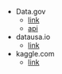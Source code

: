 - Data.gov
    - [link](https://catalog.data.gov/organization/city-of-seattle?q=salary&sort=score+desc%2C+metadata_modified+desc&as_sfid=AAAAAAWZtFT1zZlfivVQKAYGMXCa4mfYgXFog8KVCq8hPKINjLU1p9dhBfdiLcqh0egDNffiDbOK16AAl3HRsToIVbpi69kxGuZSjixLWS13b3AKoGA-2SE27P_s0PG93EoknHA%3D&as_fid=fe6354b0a04c5e3b20614733f1e525074caa04f2)
    - [api](https://www.data.gov/developers/apis)
- datausa.io 
    - [link](https://datausa.io/profile/geo/washington)
- kaggle.com 
    - [link](https://www.kaggle.com/johnolafenwa/us-census-data?fbclid=IwAR3FprwS3f81WjtXvxtDKwnhXCzRj4Ix1I0jnoHzsocGfDSO_09CYHHumL0#adult-training.csv)
